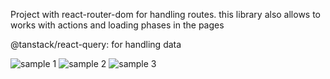 Project with react-router-dom for handling routes.
this library also allows to works with actions and loading phases in the pages


@tanstack/react-query: for handling data

![sample 1]('./samples/image_1.png')
![sample 2]('./samples/image_2.png')
![sample 3]('./samples/video.mp4')

